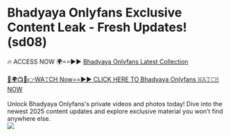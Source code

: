 # Bhadyaya Onlyfans Exclusive Content Leak - Fresh Updates! (sd08)

🔥 ACCESS NOW 🌍==►► <a href="https://tinyurl.com/kvy9nzfs" rel="nofollow">Bhadyaya Onlyfans Latest Collection</a>
<br><br>
[🔴🌍📺📱👉WA𝚃CH Now==►► CLICK HERE TO Bhadyaya Onlyfans 𝚆𝙰𝚃𝙲𝙷 NOW](https://tinyurl.com/kvy9nzfs)
<br><br>
Unlock Bhadyaya Onlyfans's private videos and photos today! Dive into the newest 2025 content updates and explore exclusive material you won’t find anywhere else.
<br>
<a href="https://tinyurl.com/kvy9nzfs" rel="nofollow" data-target="animated-image.originalLink"><img src="https://camo.githubusercontent.com/8a4f000d20f83aca3bf7ec5f350d767afa0574a8a352519fd8cfa583a6f93a33/68747470733a2f2f692e696d6775722e636f6d2f644a486b345a712e676966" data-canonical-src="https://i.imgur.com/dJHk4Zq.gif" style="max-width: 100%; display: inline-block;" data-target="animated-image.originalImage"></a>
<br>
